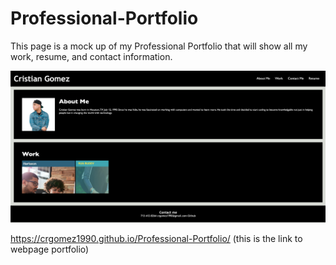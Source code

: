 # Professional-Portfolio
This page is a mock up of my Professional Portfolio that will show all my work, resume, and contact information.

![Image of the Sample webpage](assets/images/Professional-Portfolio-Sample.jpg)

 https://crgomez1990.github.io/Professional-Portfolio/ (this is the link to webpage portfolio)
